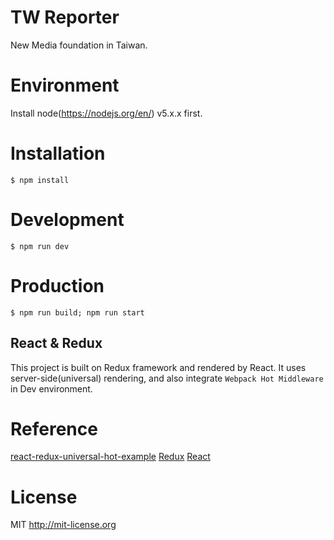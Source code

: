 # TW Reporter
New Media foundation in Taiwan.

# Environment
  Install node(https://nodejs.org/en/) v5.x.x first.

# Installation
    $ npm install

# Development
    $ npm run dev
  
# Production
    $ npm run build; npm run start

## React & Redux
This project is built on Redux framework and rendered by React.
It uses server-side(universal) rendering, and also integrate ```Webpack Hot Middleware``` in Dev environment.

# Reference
[react-redux-universal-hot-example](https://github.com/erikras/react-redux-universal-hot-example)
[Redux](https://github.com/reactjs/redux)
[React](https://github.com/facebook/react)

# License

MIT http://mit-license.org
